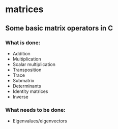 # matrices

## Some basic matrix operators in C

### What is done:
- Addition
- Multiplication
- Scalar multiplication
- Transposition
- Trace
- Submatrix
- Determinants
- Identity matrices
- Inverse

### What needs to be done:
- Eigenvalues/eigenvectors

